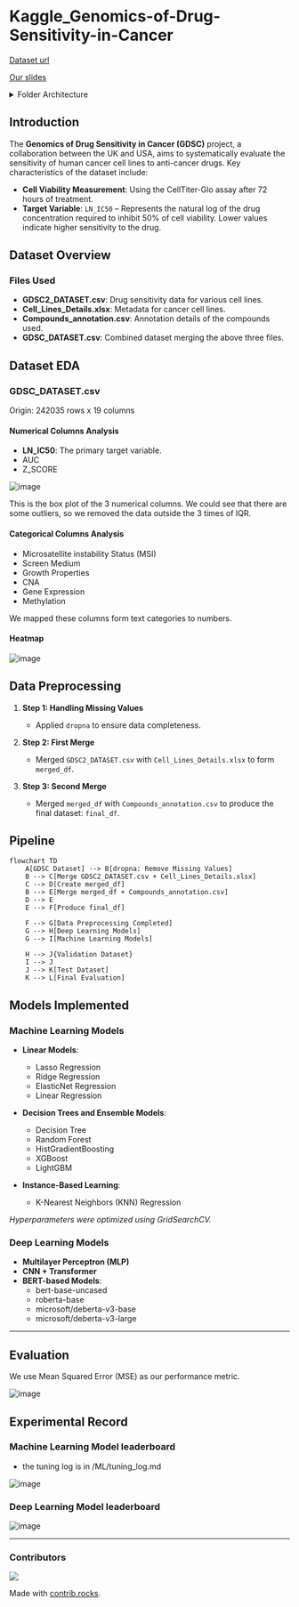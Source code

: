 # Kaggle_Genomics-of-Drug-Sensitivity-in-Cancer
[Dataset url](https://www.kaggle.com/datasets/samiraalipour/genomics-of-drug-sensitivity-in-cancer-gdsc/data)

[Our slides](https://github.com/andrew76214/Kaggle_Genomics-of-Drug-Sensitivity-in-Cancer/blob/main/slides.pdf)

<details>
  <summary>Folder Architecture</summary>

```
Kaggle_Genomics-of-Drug-Sensitivity-in-Cancer/
│
├── README.md
├── DatasetEDA.py
├── slides.pdf
├── LICENSE
├── __pycache__
│
├── BERT/
│   ├── __pycache__
│   ├── main.ipynb
│   ├── data_loader_BERT.py
│   ├── model.py
│   ├── config.py
│   └── utils.py
│
├── DL/
│   ├── __pycache__
│   ├── main_DL.py
│   ├── dataloader.py
│   ├── MLP.py
│   └── CNNTransformer.py
│
├── IMG/
│   ├── GDSC_col_boxplot.png
│   ├── Heatmap.png
│   ├── MSE.png
│   ├── ML_leaderboard.png
│   ├── DL_leaderboard.png
│   └── training_pipeline.png
│
└── ML/
    ├── __pycache__
    ├── main_ML.py
    ├── dataloader.py
    ├── ML_model.py
    └── tuning_log.md
```
</details>

## Introduction
The **Genomics of Drug Sensitivity in Cancer (GDSC)** project, a collaboration between the UK and USA, aims to systematically evaluate the sensitivity of human cancer cell lines to anti-cancer drugs. Key characteristics of the dataset include:  
- **Cell Viability Measurement**: Using the CellTiter-Glo assay after 72 hours of treatment.  
- **Target Variable**: `LN_IC50` – Represents the natural log of the drug concentration required to inhibit 50% of cell viability. Lower values indicate higher sensitivity to the drug.  

## Dataset Overview  

### Files Used  
- **GDSC2_DATASET.csv**: Drug sensitivity data for various cell lines.  
- **Cell_Lines_Details.xlsx**: Metadata for cancer cell lines.  
- **Compounds_annotation.csv**: Annotation details of the compounds used.  
- **GDSC_DATASET.csv**: Combined dataset merging the above three files.

## Dataset EDA
### GDSC_DATASET.csv
Origin: 242035 rows x 19 columns
#### Numerical Columns Analysis
* **LN_IC50**: The primary target variable.
* AUC
* Z_SCORE

![image](https://github.com/andrew76214/Kaggle_Genomics-of-Drug-Sensitivity-in-Cancer/blob/main/IMG/GDSC_col_boxplot.png)

This is the box plot of the 3 numerical columns. We could see that there are some outliers, so we removed the data outside the 3 times of IQR.
#### Categorical Columns Analysis
* Microsatellite instability Status (MSI)
* Screen Medium
* Growth Properties
* CNA
* Gene Expression
* Methylation

We mapped these columns form text categories to numbers.
#### Heatmap
![image](https://github.com/andrew76214/Kaggle_Genomics-of-Drug-Sensitivity-in-Cancer/blob/main/IMG/Heatmap.png)

## Data Preprocessing  

1. **Step 1: Handling Missing Values**  
   - Applied `dropna` to ensure data completeness.

2. **Step 2: First Merge**  
   - Merged `GDSC2_DATASET.csv` with `Cell_Lines_Details.xlsx` to form `merged_df`.

3. **Step 3: Second Merge**  
   - Merged `merged_df` with `Compounds_annotation.csv` to produce the final dataset: `final_df`.

## Pipeline

```mermaid
flowchart TD
    A[GDSC Dataset] --> B[dropna: Remove Missing Values]
    B --> C[Merge GDSC2_DATASET.csv + Cell_Lines_Details.xlsx]
    C --> D[Create merged_df]
    B --> E[Merge merged_df + Compounds_annotation.csv]
    D --> E
    E --> F[Produce final_df]
    
    F --> G[Data Preprocessing Completed]
    G --> H[Deep Learning Models]
    G --> I[Machine Learning Models]
    
    H --> J{Validation Dataset}
    I --> J
    J --> K[Test Dataset]
    K --> L[Final Evaluation]
```

## Models Implemented  

### Machine Learning Models  
- **Linear Models**:  
  - Lasso Regression  
  - Ridge Regression  
  - ElasticNet Regression  
  - Linear Regression  

- **Decision Trees and Ensemble Models**:  
  - Decision Tree  
  - Random Forest  
  - HistGradientBoosting  
  - XGBoost  
  - LightGBM  

- **Instance-Based Learning**:  
  - K-Nearest Neighbors (KNN) Regression  

*Hyperparameters were optimized using GridSearchCV.*

### Deep Learning Models  
- **Multilayer Perceptron (MLP)**  
- **CNN + Transformer**  
- **BERT-based Models**:  
    - bert-base-uncased
    - roberta-base
    - microsoft/deberta-v3-base
    - microsoft/deberta-v3-large

---

## Evaluation
We use Mean Squared Error (MSE) as our performance metric.


![image](https://github.com/andrew76214/Kaggle_Genomics-of-Drug-Sensitivity-in-Cancer/blob/main/IMG/MSE.png)


## Experimental Record
### Machine Learning Model leaderboard
- the tuning log is in /ML/tuning_log.md

![image](https://github.com/andrew76214/Kaggle_Genomics-of-Drug-Sensitivity-in-Cancer/blob/main/IMG/ML_leaderboard.png)

### Deep Learning Model leaderboard
![image](https://github.com/andrew76214/Kaggle_Genomics-of-Drug-Sensitivity-in-Cancer/blob/main/IMG/DL_leaderboard.png)

---
### Contributors

<a href="https://github.com/andrew76214/Kaggle_Genomics-of-Drug-Sensitivity-in-Cancer/graphs/contributors">
  <img src="https://contrib.rocks/image?repo=andrew76214/Kaggle_Genomics-of-Drug-Sensitivity-in-Cancer" />
</a>

Made with [contrib.rocks](https://contrib.rocks).
